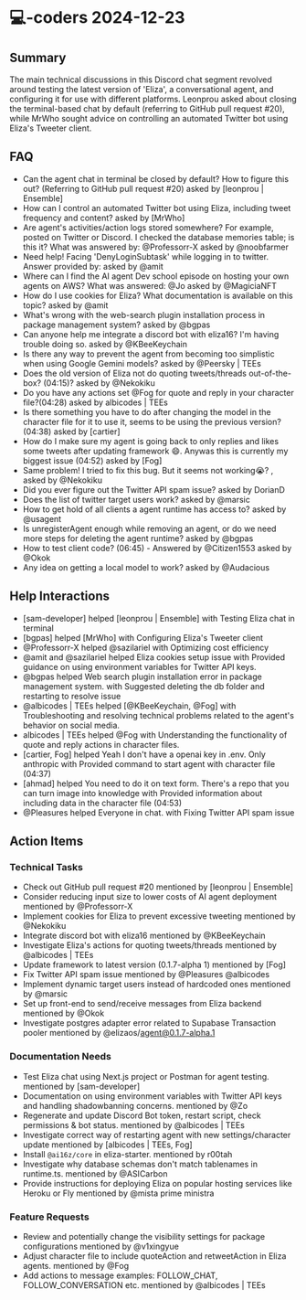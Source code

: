 # 💻-coders 2024-12-23

## Summary
The main technical discussions in this Discord chat segment revolved around testing the latest version of 'Eliza', a conversational agent, and configuring it for use with different platforms. Leonprou asked about closing the terminal-based chat by default (referring to GitHub pull request #20), while MrWho sought advice on controlling an automated Twitter bot using Eliza's Tweeter client.

## FAQ
- Can the agent chat in terminal be closed by default? How to figure this out? (Referring to GitHub pull request #20) asked by [leonprou | Ensemble]
- How can I control an automated Twitter bot using Eliza, including tweet frequency and content? asked by [MrWho]
- Are agent's activities/action logs stored somewhere? For example, posted on Twitter or Discord. I checked the database memories table; is this it? What was answered by: @Professorr-X asked by @noobfarmer
- Need help! Facing 'DenyLoginSubtask' while logging in to twitter. Answer provided by: asked by @amit
- Where can I find the AI agent Dev school episode on hosting your own agents on AWS? What was answered: @Jo asked by @MagiciaNFT
- How do I use cookies for Eliza? What documentation is available on this topic? asked by @amit
- What's wrong with the web-search plugin installation process in package management system? asked by @bgpas
- Can anyone help me integrate a discord bot with eliza16? I'm having trouble doing so. asked by @KBeeKeychain
- Is there any way to prevent the agent from becoming too simplistic when using Google Gemini models? asked by @Peersky | TEEs
- Does the old version of Eliza not do quoting tweets/threads out-of-the-box? (04:15)? asked by @Nekokiku
- Do you have any actions set @Fog for quote and reply in your character file?(04:28) asked by albicodes | TEEs
- Is there something you have to do after changing the model in the character file for it to use it, seems to be using the previous version? (04:38) asked by [cartier]
- How do I make sure my agent is going back to only replies and likes some tweets after updating framework 😄. Anywas this is currently my biggest issue (04:52) asked by [Fog]
- Same problem! I tried to fix this bug. But it seems not working😭? , asked by @Nekokiku
- Did you ever figure out the Twitter API spam issue? asked by DorianD
- Does the list of twitter target users work? asked by @marsic
- How to get hold of all clients a agent runtime has access to? asked by @usagent
- Is unregisterAgent enough while removing an agent, or do we need more steps for deleting the agent runtime? asked by @bgpas
- How to test client code? (06:45) - Answered by @Citizen1553 asked by @Okok
- Any idea on getting a local model to work? asked by @Audacious

## Help Interactions
- [sam-developer] helped [leonprou | Ensemble] with Testing Eliza chat in terminal
- [bgpas] helped [MrWho] with Configuring Eliza's Tweeter client
- @Professorr-X helped @sazilariel with Optimizing cost efficiency
- @amit and @sazilariel helped Eliza cookies setup issue with Provided guidance on using environment variables for Twitter API keys.
- @bgpas helped Web search plugin installation error in package management system. with Suggested deleting the db folder and restarting to resolve issue
- @albicodes | TEEs helped [@KBeeKeychain, @Fog] with Troubleshooting and resolving technical problems related to the agent's behavior on social media.
- albicodes | TEEs helped @Fog with Understanding the functionality of quote and reply actions in character files.
- [cartier, Fog] helped Yeah I don't have a openai key in .env. Only anthropic with Provided command to start agent with character file (04:37)
- [ahmad] helped You need to do it on text form. There's a repo that you can turn image into knowledge with Provided information about including data in the character file (04:53)
- @Pleasures helped Everyone in chat. with Fixing Twitter API spam issue

## Action Items

### Technical Tasks
- Check out GitHub pull request #20 mentioned by [leonprou | Ensemble]
- Consider reducing input size to lower costs of AI agent deployment mentioned by @Professorr-X
- Implement cookies for Eliza to prevent excessive tweeting mentioned by @Nekokiku
- Integrate discord bot with eliza16 mentioned by @KBeeKeychain
- Investigate Eliza's actions for quoting tweets/threads mentioned by @albicodes | TEEs
- Update framework to latest version (0.1.7-alpha 1) mentioned by [Fog]
- Fix Twitter API spam issue mentioned by @Pleasures @albicodes
- Implement dynamic target users instead of hardcoded ones mentioned by @marsic
- Set up front-end to send/receive messages from Eliza backend mentioned by @Okok
- Investigate postgres adapter error related to Supabase Transaction pooler mentioned by @elizaos/agent@0.1.7-alpha.1

### Documentation Needs
- Test Eliza chat using Next.js project or Postman for agent testing. mentioned by [sam-developer]
- Documentation on using environment variables with Twitter API keys and handling shadowbanning concerns. mentioned by @Zo
- Regenerate and update Discord Bot token, restart script, check permissions & bot status. mentioned by @albicodes | TEEs
- Investigate correct way of restarting agent with new settings/character update mentioned by [albicodes | TEEs, Fog]
- Install `@ai16z/core` in eliza-starter. mentioned by r00tah
- Investigate why database schemas don't match tablenames in runtime.ts. mentioned by @ASICarbon
- Provide instructions for deploying Eliza on popular hosting services like Heroku or Fly mentioned by @mista prime ministra

### Feature Requests
- Review and potentially change the visibility settings for package configurations mentioned by @v1xingyue
- Adjust character file to include quoteAction and retweetAction in Eliza agents. mentioned by @Fog
- Add actions to message examples: FOLLOW_CHAT, FOLLOW_CONVERSATION etc. mentioned by @albicodes | TEEs
